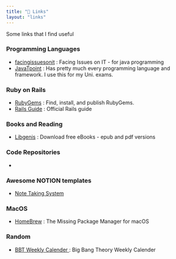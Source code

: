 ```yaml
---
title: "🔗 Links"
layout: "links"
---
```


Some links that I find useful 
### Programming Languages 
- [facingissuesonit](https://facingissuesonit.com/tutorials/) :  Facing Issues on IT - for java programming 
- [JavaTpoint](https://www.javatpoint.com/) : Has pretty much every programming language and framework. I use this for my Uni. exams.

### Ruby on Rails
- [RubyGems](https://rubygems.org/) : Find, install, and publish RubyGems.
- [Rails Guide](https://guides.rubyonrails.org/) : Official Rails guide
### Books and Reading
- [Libgenis](https://libgen.is/) : Download free eBooks - epub and pdf versions
### Code Repositories 
- 
### Awesome NOTION templates
- [Note Taking System](https://www.notion.so/Thomas-Frank-s-Note-Taking-System-67924a5a25934f0fbe2f154cffcd8f97)
### MacOS
- [HomeBrew](https://brew.sh/) : The Missing Package Manager for macOS
### Random 
- [BBT Weekly Calender ](https://the-big-bang-theory.com/weekly_calendar/) : Big Bang Theory Weekly Calender
